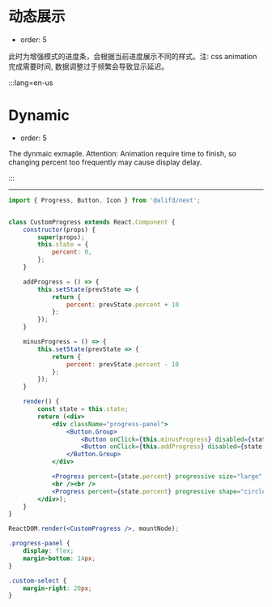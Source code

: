 # 动态展示

- order: 5

此时为增强模式的进度条，会根据当前进度展示不同的样式。注: css animation完成需要时间, 数据调整过于频繁会导致显示延迟。

:::lang=en-us
# Dynamic

- order: 5

The dynmaic exmaple. Attention: Animation require time to finish, so changing percent too frequently may cause display delay.

:::

---

````jsx
import { Progress, Button, Icon } from '@alifd/next';


class CustomProgress extends React.Component {
    constructor(props) {
        super(props);
        this.state = {
            percent: 0,
        };
    }

    addProgress = () => {
        this.setState(prevState => {
            return {
                percent: prevState.percent + 10
            };
        });
    }

    minusProgress = () => {
        this.setState(prevState => {
            return {
                percent: prevState.percent - 10
            };
        });
    }

    render() {
        const state = this.state;
        return (<div>
            <div className="progress-panel">
                <Button.Group>
                    <Button onClick={this.minusProgress} disabled={state.percent === 0}><Icon type="minus" /></Button>
                    <Button onClick={this.addProgress} disabled={state.percent === 100}><Icon type="add" /></Button>
                </Button.Group>
            </div>

            <Progress percent={state.percent} progressive size="large" />
            <br /><br />
            <Progress percent={state.percent} progressive shape="circle" size="large" />
        </div>);
    }
}

ReactDOM.render(<CustomProgress />, mountNode);
````

````css
.progress-panel {
    display: flex;
    margin-bottom: 14px;
}

.custom-select {
    margin-right: 20px;
}
````
